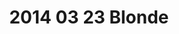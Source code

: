 ---
layout: blog
title: 2014 03 23 Blonde
category: blog
lat: 47.61787
lng: -122.30347
altitude: 95.5
image: https://s3-us-west-2.amazonaws.com/worldcup14/2014-03-23 17:40:21 PDT.jpg
observation: 20140323174021PDT
---
